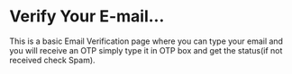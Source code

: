 # Verify Your E-mail...
 This is a basic Email Verification page where you can type your email and you will receive an OTP simply type it in OTP box and get the status(if not received check Spam).
